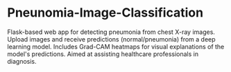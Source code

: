 # Pneunomia-Image-Classification
Flask-based web app for detecting pneumonia from chest X-ray images. Upload images and receive predictions (normal/pneumonia) from a deep learning model. Includes Grad-CAM heatmaps for visual explanations of the model's predictions. Aimed at assisting healthcare professionals in diagnosis.
